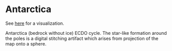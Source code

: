 # Antarctica

See [here](https://github.com/sovrynn/ecdo/tree/master/6-LITERATURE/nobulart) for a visualization.

Antarctica (bedrock without ice) ECDO cycle. The star-like formation around the poles is a digital stitching artifact which arises from projection of the map onto a sphere.
